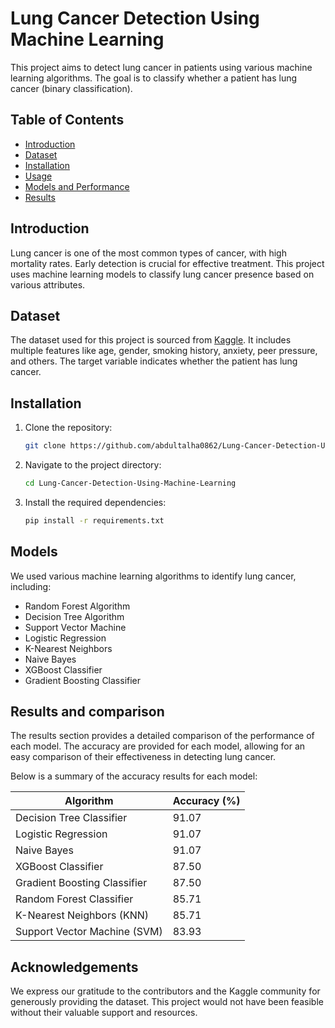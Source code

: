 
# Lung Cancer Detection Using Machine Learning

This project aims to detect lung cancer in patients using various machine learning algorithms. The goal is to classify whether a patient has lung cancer (binary classification).




## Table of Contents
- [Introduction](#introduction)
- [Dataset](#dataset)
- [Installation](#installation)
- [Usage](#usage)
- [Models and Performance](#models-and-performance)
- [Results](#results)

## Introduction
Lung cancer is one of the most common types of cancer, with high mortality rates. Early detection is crucial for effective treatment. This project uses machine learning models to classify lung cancer presence based on various attributes.


## Dataset
The dataset used for this project is sourced from [Kaggle](https://www.kaggle.com/datasets/jillanisofttech/lung-cancer-detection). It includes multiple features like age, gender, smoking history, anxiety, peer pressure, and others. The target variable indicates whether the patient has lung cancer.

## Installation
1. Clone the repository:
    ```bash
    git clone https://github.com/abdultalha0862/Lung-Cancer-Detection-Using-Machine-Learning.git
    ```
2. Navigate to the project directory:
    ```bash
    cd Lung-Cancer-Detection-Using-Machine-Learning
    ```
3. Install the required dependencies:
    ```bash
    pip install -r requirements.txt
    ```
##   Models

We used various machine learning algorithms to identify lung cancer, including:
 - Random Forest Algorithm
 - Decision Tree Algorithm
 - Support Vector Machine
 - Logistic Regression 
 - K-Nearest Neighbors
 - Naive Bayes
 - XGBoost Classifier
 - Gradient Boosting Classifier
 


## Results and comparison
The results section provides a detailed comparison of the performance of each model. The accuracy are provided for each model, allowing for an easy comparison of their effectiveness in detecting lung cancer.

Below is a summary of the accuracy results for each model:

| Algorithm                       | Accuracy (%) |
|---------------------------------|--------------|
| Decision Tree Classifier        | 91.07        |
| Logistic Regression             | 91.07        |
| Naive Bayes                     | 91.07        |
| XGBoost Classifier              | 87.50        |
| Gradient Boosting Classifier    | 87.50        |
| Random Forest Classifier        | 85.71        |
| K-Nearest Neighbors (KNN)       | 85.71        |
| Support Vector Machine (SVM)    | 83.93        |

## Acknowledgements
We express our gratitude to the contributors and the Kaggle community for generously providing the dataset. This project would not have been feasible without their valuable support and resources.